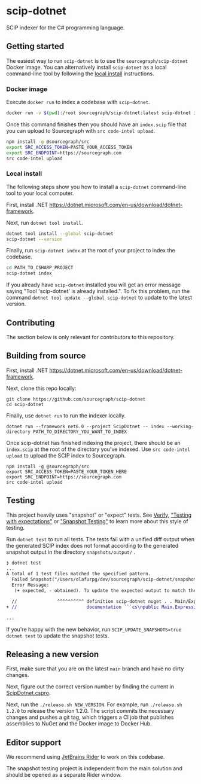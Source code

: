 # scip-dotnet

SCIP indexer for the C# programming language.

## Getting started

The easiest way to run `scip-dotnet` is to use the `sourcegraph/scip-dotnet`
Docker image. You can alternatively install `scip-dotnet` as a local
command-line tool by following the [local install](#local-install) instructions.

### Docker image

Execute `docker run` to index a codebase with `scip-dotnet`.

```sh
docker run -v $(pwd):/root sourcegraph/scip-dotnet:latest scip-dotnet index
```

Once this command finishes then you should have an `index.scip` file that you
can upload to Sourcegraph with `src code-intel upload`.

```sh
npm install -g @sourcegraph/src
export SRC_ACCESS_TOKEN=PASTE_YOUR_ACCESS_TOKEN
export SRC_ENDPOINT=https://sourcegraph.com
src code-intel upload
```

### Local install

The following steps show you how to install a `scip-dotnet` command-line tool to
your local computer.

First, install .NET
https://dotnet.microsoft.com/en-us/download/dotnet-framework.

Next, run `dotnet tool install`.

```sh
dotnet tool install --global scip-dotnet
scip-dotnet --version
```

Finally, run `scip-dotnet index` at the root of your project to index the
codebase.

```sh
cd PATH_TO_CSHARP_PROJECT
scip-dotnet index
```

If you already have `scip-dotnet` installed you will get an error message saying
"Tool 'scip-dotnet' is already installed.". To fix this problem, run the command
`dotnet tool update --global scip-dotnet` to update to the latest version.

## Contributing

The section below is only relevant for contributors to this repository.

## Building from source

First, install .NET
https://dotnet.microsoft.com/en-us/download/dotnet-framework.

Next, clone this repo locally:

```shell
git clone https://github.com/sourcegraph/scip-dotnet
cd scip-dotnet
```

Finally, use `dotnet run` to run the indexer locally.

```shell
dotnet run --framework net6.0 --project ScipDotnet -- index --working-directory PATH_TO_DIRECTORY_YOU_WANT_TO_INDEX
```

Once scip-dotnet has finished indexing the project, there should be an
`index.scip` at the root of the directory you've indexed. Use
`src code-intel upload` to upload the SCIP index to Sourcegraph.

```shell
npm install -g @sourcegraph/src
export SRC_ACCESS_TOKEN=PASTE_YOUR_TOKEN_HERE
export SRC_ENDPOINT=https://sourcegraph.com
src code-intel upload
```

## Testing

This project heavily uses "snapshot" or "expect" tests. See
[Verify](https://github.com/VerifyTests/Verify),
["Testing with expectations"](https://blog.janestreet.com/testing-with-expectations/)
or ["Snapshot Testing"](https://jestjs.io/docs/snapshot-testing) to learn more
about this style of testing.

Run `dotnet test` to run all tests. The tests fail with a unified diff output
when the generated SCIP index does not format according to the generated
snapshot output in the directory `snapshots/output/` .

````diff
❯ dotnet test
...
A total of 1 test files matched the specified pattern.
  Failed Snapshot("/Users/olafurpg/dev/sourcegraph/scip-dotnet/snapshots/input/syntax") [3 s]
  Error Message:
   (+ expected, - obtained). To update the expected output to match the obtained behavior, run: SCIP_UPDATE_SNAPSHOTS=true dotnet test

  //               ^^^^^^^^^^ definition scip-dotnet nuget . . Main/Expressions#TargetType#`.ctor`().
+ //                          documentation ```cs\npublic Main.Expressions.TargetType.TargetType(System.String name)\n```

...
````

If you're happy with the new behavior, run
`SCIP_UPDATE_SNAPSHOTS=true dotnet test` to update the snapshot tests.

## Releasing a new version

First, make sure that you are on the latest `main` branch and have no dirty
changes.

Next, figure out the correct version number by finding the current in
[ScipDotnet.cspro](ScipDotnet/ScipDotnet.csproj).

Next, run the `./release.sh NEW_VERSION`. For example, run `./release.sh 1.2.0`
to release the version 1.2.0. The script commits the necessary changes and
pushes a git tag, which triggers a CI job that publishes assemblies to NuGet and
the Docker image to Docker Hub.

## Editor support

We recommend using [JetBrains Rider](https://www.jetbrains.com/rider/) to work
on this codebase.

The snapshot testing project is independent from the main solution and should be
opened as a separate Rider window.
